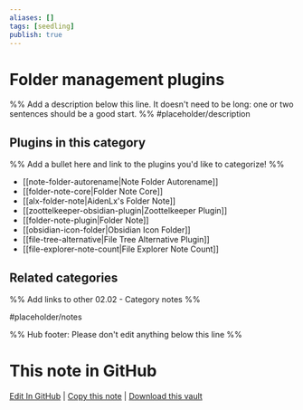 ```yaml
---
aliases: []
tags: [seedling]
publish: true
---
```


# Folder management plugins

%% Add a description below this line. It doesn't need to be long: one or two sentences should be a good start. %%
#placeholder/description

## Plugins in this category

%% Add a bullet here and link to the plugins you'd like to categorize! %%

- [[note-folder-autorename|Note Folder Autorename]]
- [[folder-note-core|Folder Note Core]]
- [[alx-folder-note|AidenLx's Folder Note]]
- [[zoottelkeeper-obsidian-plugin|Zoottelkeeper Plugin]]
- [[folder-note-plugin|Folder Note]]
- [[obsidian-icon-folder|Obsidian Icon Folder]]
- [[file-tree-alternative|File Tree Alternative Plugin]]
- [[file-explorer-note-count|File Explorer Note Count]]

## Related categories

%% Add links to other 02.02 - Category notes %%

#placeholder/notes

%% Hub footer: Please don't edit anything below this line %%

# This note in GitHub

<span class="git-footer">[Edit In GitHub](https://github.dev/obsidian-community/obsidian-hub/blob/main/02%20-%20Community%20Expansions/02.01%20Plugins%20by%20Category/Folder%20management%20plugins.md "git-hub-edit-note") | [Copy this note](https://raw.githubusercontent.com/obsidian-community/obsidian-hub/main/02%20-%20Community%20Expansions/02.01%20Plugins%20by%20Category/Folder%20management%20plugins.md "git-hub-copy-note") | [Download this vault](https://github.com/obsidian-community/obsidian-hub/archive/refs/heads/main.zip "git-hub-download-vault") </span>
